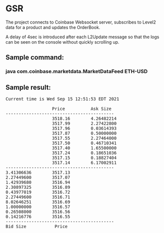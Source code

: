 # GSR
The project connects to Coinbase Websocket server, subscribes to Level2 data for a product and updates the OrderBook.

A delay of 4sec is introduced after each L2Update message so that the logs can be seen on the console without quickly scrolling up.

## Sample command:
### java com.coinbase.marketdata.MarketDataFeed ETH-USD

## Sample result:

<pre>
Current time is Wed Sep 15 12:51:53 EDT 2021

                  Price          Ask Size
------------------------------------------
                  3518.16        4.26482214
                  3517.99        2.27422800
                  3517.96        0.03614393
                  3517.87        0.50000000
                  3517.55        2.27464000
                  3517.50        0.46710341
                  3517.40        1.65500000
                  3517.24        0.18651036
                  3517.15        0.18827404
                  3517.14        6.17002911
------------------------------------------
3.41306636        3517.13
2.27449600        3517.07
1.42939680        3516.94
2.30897325        3516.89
0.43977019        3516.72
2.27449600        3516.71
8.02646251        3516.69
1.00000000        3516.57
0.26508000        3516.56
0.14216776        3516.55
------------------------------------------
Bid Size           Price
</pre>
